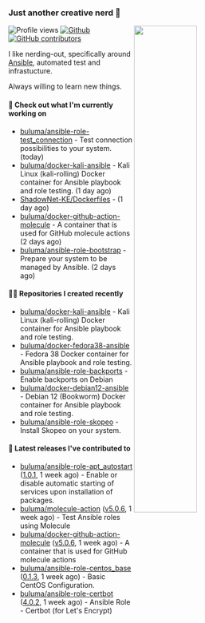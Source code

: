 ### Just another creative nerd 👋


![Profile views](https://gpvc.arturio.dev/buluma) <a href="https://gitstats.me/buluma">
  <img align="right" src="https://github-readme-stats.vercel.app/api?username=buluma&theme=gotham&show_icons=true" width="50%"/>
</a>
[![Github](https://img.shields.io/badge/-buluma-black?style=flat&labelColor=black&logo=github&logoColor=white&include_all_commits=true&count_private=true)](https://gitstats.me/buluma)
[![GitHub contributors](https://img.shields.io/github/contributors/buluma/badges.svg)](https://GitHub.com/buluma/badges/graphs/contributors/)

I like nerding-out, specifically around [Ansible](https://github.com/ansible/ansible), automated test and infrastucture.

Always willing to learn new things.

#### 👷 Check out what I'm currently working on

- [buluma/ansible-role-test_connection](https://github.com/buluma/ansible-role-test_connection) - Test connection possibilities to your system. (today)
- [buluma/docker-kali-ansible](https://github.com/buluma/docker-kali-ansible) - Kali Linux (kali-rolling) Docker container for Ansible playbook and role testing.  (1 day ago)
- [ShadowNet-KE/Dockerfiles](https://github.com/ShadowNet-KE/Dockerfiles) -  (1 day ago)
- [buluma/docker-github-action-molecule](https://github.com/buluma/docker-github-action-molecule) - A container that is used for GitHub molecule actions (2 days ago)
- [buluma/ansible-role-bootstrap](https://github.com/buluma/ansible-role-bootstrap) - Prepare your system to be managed by Ansible. (2 days ago)

#### 👨‍💻 Repositories I created recently

- [buluma/docker-kali-ansible](https://github.com/buluma/docker-kali-ansible) - Kali Linux (kali-rolling) Docker container for Ansible playbook and role testing. 
- [buluma/docker-fedora38-ansible](https://github.com/buluma/docker-fedora38-ansible) - Fedora 38 Docker container for Ansible playbook and role testing.
- [buluma/ansible-role-backports](https://github.com/buluma/ansible-role-backports) - Enable backports on Debian
- [buluma/docker-debian12-ansible](https://github.com/buluma/docker-debian12-ansible) - Debian 12 (Bookworm) Docker container for Ansible playbook and role testing.
- [buluma/ansible-role-skopeo](https://github.com/buluma/ansible-role-skopeo) - Install Skopeo on your system.

#### 🚀 Latest releases I've contributed to

- [buluma/ansible-role-apt_autostart](https://github.com/buluma/ansible-role-apt_autostart) ([1.0.1](https://github.com/buluma/ansible-role-apt_autostart/releases/tag/1.0.1), 1 week ago) - Enable or disable automatic starting of services upon installation of packages.
- [buluma/molecule-action](https://github.com/buluma/molecule-action) ([v5.0.6](https://github.com/buluma/molecule-action/releases/tag/v5.0.6), 1 week ago) - Test Ansible roles using Molecule
- [buluma/docker-github-action-molecule](https://github.com/buluma/docker-github-action-molecule) ([v5.0.6](https://github.com/buluma/docker-github-action-molecule/releases/tag/v5.0.6), 1 week ago) - A container that is used for GitHub molecule actions
- [buluma/ansible-role-centos_base](https://github.com/buluma/ansible-role-centos_base) ([0.1.3](https://github.com/buluma/ansible-role-centos_base/releases/tag/0.1.3), 1 week ago) - Basic CentOS Configuration.
- [buluma/ansible-role-certbot](https://github.com/buluma/ansible-role-certbot) ([4.0.2](https://github.com/buluma/ansible-role-certbot/releases/tag/4.0.2), 1 week ago) - Ansible Role - Certbot (for Let&#39;s Encrypt)


